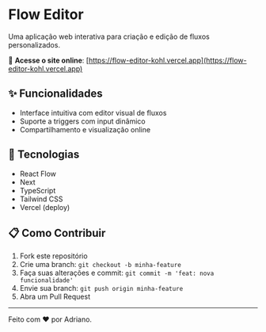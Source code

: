 # Flow Editor

Uma aplicação web interativa para criação e edição de fluxos personalizados.

🔗 **Acesse o site online**: [https://flow-editor-kohl.vercel.app](https://flow-editor-kohl.vercel.app)

## ✨ Funcionalidades

- Interface intuitiva com editor visual de fluxos
- Suporte a triggers com input dinâmico
- Compartilhamento e visualização online

## 🚀 Tecnologias

- React Flow
- Next
- TypeScript
- Tailwind CSS
- Vercel (deploy)


## 📋 Como Contribuir

1. Fork este repositório
2. Crie uma branch: `git checkout -b minha-feature`
3. Faça suas alterações e commit: `git commit -m 'feat: nova funcionalidade'`
4. Envie sua branch: `git push origin minha-feature`
5. Abra um Pull Request

---

Feito com ❤️ por Adriano.
